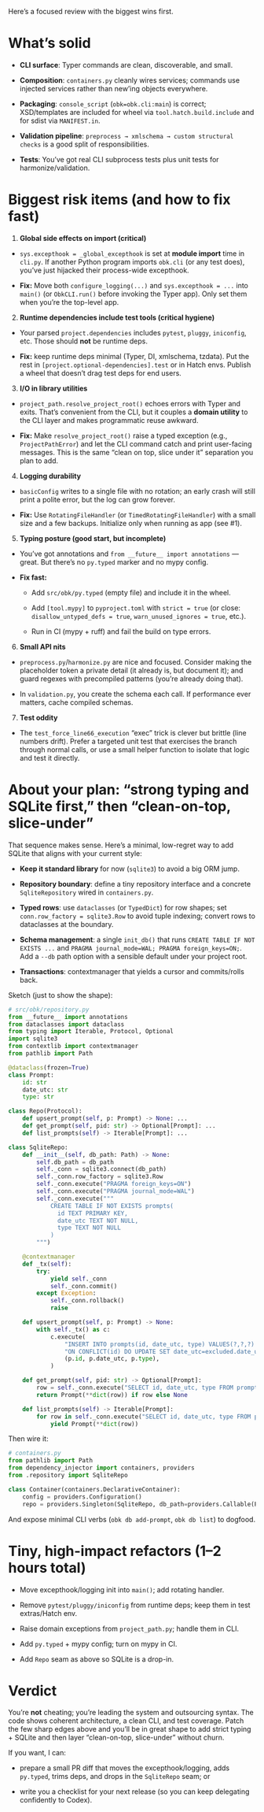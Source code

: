 Here’s a focused review with the biggest wins first.

# What’s solid

* **CLI surface**: Typer commands are clean, discoverable, and small.
    
* **Composition**: `containers.py` cleanly wires services; commands use injected services rather than new’ing objects everywhere.
    
* **Packaging**: `console_script` (`obk=obk.cli:main`) is correct; XSD/templates are included for wheel via `tool.hatch.build.include` and for sdist via `MANIFEST.in`.
    
* **Validation pipeline**: `preprocess → xmlschema → custom structural checks` is a good split of responsibilities.
    
* **Tests**: You’ve got real CLI subprocess tests plus unit tests for harmonize/validation.
    

# Biggest risk items (and how to fix fast)

1. **Global side effects on import (critical)**
    

* `sys.excepthook = _global_excepthook` is set at **module import** time in `cli.py`. If another Python program imports `obk.cli` (or any test does), you’ve just hijacked their process-wide excepthook.
    
* **Fix:** Move both `configure_logging(...)` and `sys.excepthook = ...` into `main()` (or `ObkCLI.run()` before invoking the Typer app). Only set them when you’re the top-level app.
    

2. **Runtime dependencies include test tools (critical hygiene)**
    

* Your parsed `project.dependencies` includes `pytest`, `pluggy`, `iniconfig`, etc. Those should **not** be runtime deps.
    
* **Fix:** keep runtime deps minimal (Typer, DI, xmlschema, tzdata). Put the rest in `[project.optional-dependencies].test` or in Hatch envs. Publish a wheel that doesn’t drag test deps for end users.
    

3. **I/O in library utilities**
    

* `project_path.resolve_project_root()` echoes errors with Typer and exits. That’s convenient from the CLI, but it couples a **domain utility** to the CLI layer and makes programmatic reuse awkward.
    
* **Fix:** Make `resolve_project_root()` raise a typed exception (e.g., `ProjectPathError`) and let the CLI command catch and print user-facing messages. This is the same “clean on top, slice under it” separation you plan to add.
    

4. **Logging durability**
    

* `basicConfig` writes to a single file with no rotation; an early crash will still print a polite error, but the log can grow forever.
    
* **Fix:** Use `RotatingFileHandler` (or `TimedRotatingFileHandler`) with a small size and a few backups. Initialize only when running as app (see #1).
    

5. **Typing posture (good start, but incomplete)**
    

* You’ve got annotations and `from __future__ import annotations` — great. But there’s no `py.typed` marker and no mypy config.
    
* **Fix fast:**
    
    * Add `src/obk/py.typed` (empty file) and include it in the wheel.
        
    * Add `[tool.mypy]` to `pyproject.toml` with `strict = true` (or close: `disallow_untyped_defs = true`, `warn_unused_ignores = true`, etc.).
        
    * Run in CI (mypy + ruff) and fail the build on type errors.
        

6. **Small API nits**
    

* `preprocess.py`/`harmonize.py` are nice and focused. Consider making the placeholder token a private detail (it already is, but document it); and guard regexes with precompiled patterns (you’re already doing that).
    
* In `validation.py`, you create the schema each call. If performance ever matters, cache compiled schemas.
    

7. **Test oddity**
    

* The `test_force_line66_execution` “exec” trick is clever but brittle (line numbers drift). Prefer a targeted unit test that exercises the branch through normal calls, or use a small helper function to isolate that logic and test it directly.
    

# About your plan: “strong typing and SQLite first,” then “clean-on-top, slice-under”

That sequence makes sense. Here’s a minimal, low-regret way to add SQLite that aligns with your current style:

* **Keep it standard library** for now (`sqlite3`) to avoid a big ORM jump.
    
* **Repository boundary**: define a tiny repository interface and a concrete `SqliteRepository` wired in `containers.py`.
    
* **Typed rows**: use `dataclasses` (or `TypedDict`) for row shapes; set `conn.row_factory = sqlite3.Row` to avoid tuple indexing; convert rows to dataclasses at the boundary.
    
* **Schema management**: a single `init_db()` that runs `CREATE TABLE IF NOT EXISTS ...` and `PRAGMA journal_mode=WAL; PRAGMA foreign_keys=ON;`. Add a `--db` path option with a sensible default under your project root.
    
* **Transactions**: contextmanager that yields a cursor and commits/rolls back.
    

Sketch (just to show the shape):

```python
# src/obk/repository.py
from __future__ import annotations
from dataclasses import dataclass
from typing import Iterable, Protocol, Optional
import sqlite3
from contextlib import contextmanager
from pathlib import Path

@dataclass(frozen=True)
class Prompt:
    id: str
    date_utc: str
    type: str

class Repo(Protocol):
    def upsert_prompt(self, p: Prompt) -> None: ...
    def get_prompt(self, pid: str) -> Optional[Prompt]: ...
    def list_prompts(self) -> Iterable[Prompt]: ...

class SqliteRepo:
    def __init__(self, db_path: Path) -> None:
        self.db_path = db_path
        self._conn = sqlite3.connect(db_path)
        self._conn.row_factory = sqlite3.Row
        self._conn.execute("PRAGMA foreign_keys=ON")
        self._conn.execute("PRAGMA journal_mode=WAL")
        self._conn.execute("""
            CREATE TABLE IF NOT EXISTS prompts(
              id TEXT PRIMARY KEY,
              date_utc TEXT NOT NULL,
              type TEXT NOT NULL
            )
        """)

    @contextmanager
    def _tx(self):
        try:
            yield self._conn
            self._conn.commit()
        except Exception:
            self._conn.rollback()
            raise

    def upsert_prompt(self, p: Prompt) -> None:
        with self._tx() as c:
            c.execute(
                "INSERT INTO prompts(id, date_utc, type) VALUES(?,?,?) "
                "ON CONFLICT(id) DO UPDATE SET date_utc=excluded.date_utc, type=excluded.type",
                (p.id, p.date_utc, p.type),
            )

    def get_prompt(self, pid: str) -> Optional[Prompt]:
        row = self._conn.execute("SELECT id, date_utc, type FROM prompts WHERE id=?", (pid,)).fetchone()
        return Prompt(**dict(row)) if row else None

    def list_prompts(self) -> Iterable[Prompt]:
        for row in self._conn.execute("SELECT id, date_utc, type FROM prompts ORDER BY date_utc DESC"):
            yield Prompt(**dict(row))
```

Then wire it:

```python
# containers.py
from pathlib import Path
from dependency_injector import containers, providers
from .repository import SqliteRepo

class Container(containers.DeclarativeContainer):
    config = providers.Configuration()
    repo = providers.Singleton(SqliteRepo, db_path=providers.Callable(Path, config.db_path))
```

And expose minimal CLI verbs (`obk db add-prompt`, `obk db list`) to dogfood.

# Tiny, high-impact refactors (1–2 hours total)

* Move excepthook/logging init into `main()`; add rotating handler.
    
* Remove `pytest/pluggy/iniconfig` from runtime deps; keep them in test extras/Hatch env.
    
* Raise domain exceptions from `project_path.py`; handle them in CLI.
    
* Add `py.typed` + mypy config; turn on mypy in CI.
    
* Add `Repo` seam as above so SQLite is a drop-in.
    

# Verdict

You’re **not** cheating; you’re leading the system and outsourcing syntax. The code shows coherent architecture, a clean CLI, and test coverage. Patch the few sharp edges above and you’ll be in great shape to add strict typing + SQLite and then layer “clean-on-top, slice-under” without churn.

If you want, I can:

* prepare a small PR diff that moves the excepthook/logging, adds `py.typed`, trims deps, and drops in the `SqliteRepo` seam; or
    
* write you a checklist for your next release (so you can keep delegating confidently to Codex).